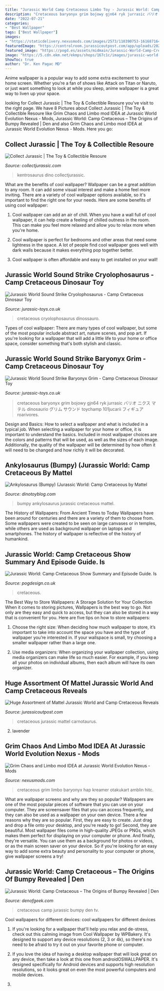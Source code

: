 ```yaml
---
title: "Jurassic World Camp Cretaceous Limbo Toy - Jurassic World: Camp Cretaceous Show Summary And Episode Guide. Is"
description: "Cretaceous baryonyx grim bojowy gjn64 ryk jurrasic バリオ ニクス マテル dinosaurio グリム サウンド toychamp 101jucarii フィギュア roarivores"
date: "2022-07-21"
categories:
- "Best Wallpaper"
tags: ["Best Wallpaper"]
images:
- "https://staticdelivery.nexusmods.com/images/2573/110390753-1616871646.jpg"
featuredImage: "https://controlroom.jurassicoutpost.com/app/uploads/2020/02/20200221_085238-1.jpg"
featured_image: "https://pogd.es/assets/midmain/Jurassic-World-Camp-Cretaceous.jpg"
image: "https://5.cdn.ekm.net/ekmps/shops/167c1c/images/jurassic-world-sound-strike-baryonyx-grim-camp-cretaceous-dinosaur-toy-[5]-4991-p.jpg?w=600&amp;h=361&amp;v=0E5A5F59-3FD9-403B-B8FE-0C6A8715F9EE"
ShowToc: true
author: "Dr. Ken Pagac MD"
---
```



Anime wallpaper is a popular way to add some extra excitement to your home screen. Whether you’re a fan of shows like Attack on Titan or Naruto, or just want something to look at while you sleep, anime wallpaper is a great way to liven up your space.

	

		
looking for Collect Jurassic | The Toy &amp; Collectible Resoure you've visit to the right page. We have 8 Pictures about Collect Jurassic | The Toy &amp; Collectible Resoure like Grim Chaos and Limbo mod IDEA at Jurassic World Evolution Nexus - Mods, Jurassic World: Camp Cretaceous – The Origins of Bumpy Revealed | Den and also Grim Chaos and Limbo mod IDEA at Jurassic World Evolution Nexus - Mods. Here you go:
		
    
## Collect Jurassic | The Toy &amp; Collectible Resoure

<img loading=lazy src="https://www.collectjurassic.com/wp-content/uploads/2021/08/DinoEscapeRevealFtrThumb-600x403.jpg" onerror="this.onerror=null;this.src='https://tse3.mm.bing.net/th?id=OIP.dsQmCiESFjlhHUU95BiGEwHaE-&amp;pid=15.1';" alt="Collect Jurassic | The Toy &amp; Collectible Resoure">

_Source: collectjurassic.com_

>kentrosaurus dino collectjurassic. 

	

What are the benefits of cool wallpaper?
Wallpaper can be a great addition to any room. It can add some visual interest and make a home feel more inviting. There are a variety of cool wallpaper options available, so it's important to find the right one for your needs. Here are some benefits of using cool wallpaper: 
1. Cool wallpaper can add an air of chill. When you have a wall full of cool wallpaper, it can help create a feeling of chilled outness in the room. This can make you feel more relaxed and allow you to relax more when you're home. 

2. Cool wallpaper is perfect for bedrooms and other areas that need some lightness in the space. A lot of people find cool wallpaper goes well with dark walls because it makes everything pop together better. 

3. Cool wallpaper is often affordable and easy to get installed on your wall!

    
## Jurassic World Sound Strike Cryolophosaurus - Camp Cretaceous Dinosaur Toy

<img loading=lazy src="https://5.cdn.ekm.net/ekmps/shops/167c1c/images/jurassic-world-sound-strike-cryolophosaurus-camp-cretaceous-dinosaur-toy-5003-p.png?w=1000&amp;h=1000&amp;v=33C26F93-46FD-43CD-9F58-B3CF120ECFA5" onerror="this.onerror=null;this.src='https://tse4.mm.bing.net/th?id=OIP.rO_stv1cCvTwzuy1py1RlwHaHa&amp;pid=15.1';" alt="Jurassic World Sound Strike Cryolophosaurus - Camp Cretaceous Dinosaur Toy">

_Source: jurassic-toys.co.uk_

>cretaceous cryolophosaurus dinossauro. 

	

Types of cool wallpaper:
There are many types of cool wallpaper, but some of the most popular include abstract art, nature scenes, and pop art. If you're looking for a wallpaper that will add a little life to your home or office space, consider something that's both stylish and classic.

    
## Jurassic World Sound Strike Baryonyx Grim - Camp Cretaceous Dinosaur Toy

<img loading=lazy src="https://5.cdn.ekm.net/ekmps/shops/167c1c/images/jurassic-world-sound-strike-baryonyx-grim-camp-cretaceous-dinosaur-toy-[5]-4991-p.jpg?w=600&amp;h=361&amp;v=0E5A5F59-3FD9-403B-B8FE-0C6A8715F9EE" onerror="this.onerror=null;this.src='https://tse4.mm.bing.net/th?id=OIP.JgMa_KKFBHQPV7mO7QEQpAHaEd&amp;pid=15.1';" alt="Jurassic World Sound Strike Baryonyx Grim - Camp Cretaceous Dinosaur Toy">

_Source: jurassic-toys.co.uk_

>cretaceous baryonyx grim bojowy gjn64 ryk jurrasic バリオ ニクス マテル dinosaurio グリム サウンド toychamp 101jucarii フィギュア roarivores. 

	

Design and Basics: How to select a wallpaper and what is included in a typical job.
When selecting a wallpaper for your home or office, it is important to understand the basics. Included in most wallpaper choices are the colors and patterns that will be used, as well as the sizes of each image. Additionally, the quality of the wallpaper will be determined by how often it will need to be changed and how richly it will be decorated.

    
## Ankylosaurus (Bumpy) (Jurassic World: Camp Cretaceous By Mattel

<img loading=lazy src="https://i1.wp.com/dinotoyblog.com/wp-content/uploads/2020/08/Mattel_Bumpy_Ankylosaurus_5.jpg?resize=419%2C417" onerror="this.onerror=null;this.src='https://tse4.mm.bing.net/th?id=OIP.ZEpwMW9T4OFEOWIIPso1rQAAAA&amp;pid=15.1';" alt="Ankylosaurus (Bumpy) (Jurassic World: Camp Cretaceous by Mattel">

_Source: dinotoyblog.com_

>bumpy ankylosaurus jurassic cretaceous mattel. 

	

The History of Wallpapers: From Ancient Times to Today
Wallpapers have been around for centuries and there are a variety of them to choose from. Some wallpapers were created to be seen on large canvases or in temples, while others are used as background wallpaper on laptops and smartphones. The history of wallpaper is reflective of the history of humankind.

    
## Jurassic World: Camp Cretaceous Show Summary And Episode Guide. Is

<img loading=lazy src="https://pogd.es/assets/midmain/Jurassic-World-Camp-Cretaceous.jpg" onerror="this.onerror=null;this.src='https://tse2.mm.bing.net/th?id=OIP.mI1BKBeQ7slN7eo_Ec8XxgHaEK&amp;pid=15.1';" alt="Jurassic World: Camp Cretaceous Show Summary and Episode Guide. Is">

_Source: pogdesign.co.uk_

>cretaceous. 

	

The Best Way to Store Wallpapers: A Storage Solution for Your Collection
When it comes to storing pictures, Wallpapers is the best way to go. Not only are they easy and quick to access, but they can also be stored in a way that is convenient for you. Here are five tips on how to store wallpapers:
1) Choose the right size: When deciding how much wallpaper to store, it’s important to take into account the space you have and the type of wallpaper you’re interested in. If your wallspace is small, try choosing a smaller wallpaper rather than a large one.

2) Use media organizers: When organizing your wallpaper collection, using media organizers can make life so much easier. For example, if you keep all your photos on individual albums, then each album will have its own organizer.

    
## Huge Assortment Of Mattel Jurassic World And Camp Cretaceous Reveals

<img loading=lazy src="https://controlroom.jurassicoutpost.com/app/uploads/2020/02/20200221_085238-1.jpg" onerror="this.onerror=null;this.src='https://tse3.mm.bing.net/th?id=OIP.2rY5K5zZPd60f313qBG2wQHaDm&amp;pid=15.1';" alt="Huge Assortment of Mattel Jurassic World and Camp Cretaceous Reveals">

_Source: jurassicoutpost.com_

>cretaceous jurassic mattel carnotaurus. 

	

2. lavender 

    
## Grim Chaos And Limbo Mod IDEA At Jurassic World Evolution Nexus - Mods

<img loading=lazy src="https://staticdelivery.nexusmods.com/images/2573/110390753-1616871646.jpg" onerror="this.onerror=null;this.src='https://tse3.mm.bing.net/th?id=OIP.qkVPa1vHsvL0LbIcpS_u2gHaEK&amp;pid=15.1';" alt="Grim Chaos and Limbo mod IDEA at Jurassic World Evolution Nexus - Mods">

_Source: nexusmods.com_

>cretaceous grim limbo baryonyx hap kreamer otakukart amblin hitc. 

	

What are wallpaper screens and why are they so popular?
Wallpapers are one of the most popular pieces of software that you can use on your computer. They are screensaver files that you can access frequently, and they can also be used as a wallpaper on your own device. There a few reasons why they are so popular. First, they are easy to create. Just drag and drop a file onto your desktop, and you're ready to go! Second, they are beautiful. Most wallpaper files come in high-quality JPEGs or PNGs, which makes them perfect for displaying on your computer or phone. And finally, they're versatile. You can use them as a background for photos or videos, or as the main screen saver on your device. So if you're looking for an easy way to add some extra beauty and personality to your computer or phone, give wallpaper screens a try!

    
## Jurassic World: Camp Cretaceous – The Origins Of Bumpy Revealed | Den

<img loading=lazy src="https://www.denofgeek.com/wp-content/uploads/2020/09/Jurassic-World-Camp-Cretaceous-Friendship.jpg?fit=1920,1080" onerror="this.onerror=null;this.src='https://tse3.mm.bing.net/th?id=OIP.rgjAbaN9Y3_UFNMeO4vylAHaEK&amp;pid=15.1';" alt="Jurassic World: Camp Cretaceous – The Origins of Bumpy Revealed | Den">

_Source: denofgeek.com_

>cretaceous camp jurassic bumpy den tv. 

	

Cool wallpapers for different devices:
cool wallpapers for different devices 

1. If you're looking for a wallpaper that'll help you relax and de-stress, check out this calming image from Cool Wallpaper by WPBakery. It's designed to support any device resolutions (2, 3 or 4k), so there's no need to be afraid to try it out on your favorite phone or computer.

2. If you love the idea of having a desktop wallpaper that will look great on any device, then take a look at this one from androidOSWALLPAPER. It's designed specifically for Android devices and supports high resolution resolutions, so it looks great on even the most powerful computers and mobile devices.

3.

